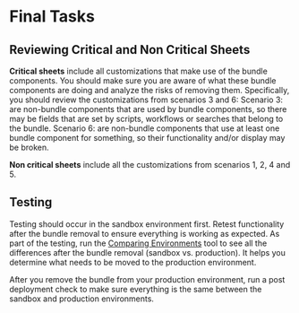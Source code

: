 # Final Tasks

## Reviewing Critical and Non Critical Sheets

**Critical sheets** include all customizations that make use of the bundle components. You should
make sure you are aware of what these bundle components are doing and analyze the risks of removing
them. Specifically, you should review the customizations from scenarios 3 and 6: Scenario 3: are
non-bundle components that are used by bundle components, so there may be fields that are set by
scripts, workflows or searches that belong to the bundle. Scenario 6: are non-bundle components that
use at least one bundle component for something, so their functionality and/or display may be
broken.

**Non critical sheets** include all the customizations from scenarios 1, 2, 4 and 5.

## Testing

Testing should occur in the sandbox environment first. Retest functionality after the bundle removal
to ensure everything is working as expected. As part of the testing, run the
[Comparing Environments](../change_management/comparing_environments.md) tool to see all the
differences after the bundle removal (sandbox vs. production). It helps you determine what needs to
be moved to the production environment.

After you remove the bundle from your production environment, run a post deployment check to make
sure everything is the same between the sandbox and production environments.
